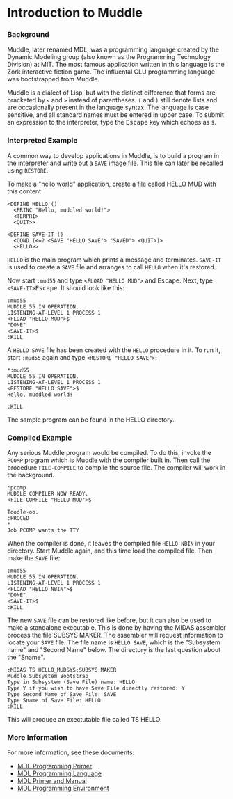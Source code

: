 # Introduction to Muddle

### Background

Muddle, later renamed MDL, was a programming language created by the
Dynamic Modeling group (also known as the Programming Technology
Division) at MIT.  The most famous application written in this
language is the Zork interactive fiction game.  The influental CLU
programming language was bootstrapped from Muddle.

Muddle is a dialect of Lisp, but with the distinct difference that
forms are bracketed by `<` and `>` instead of parentheses.  `(` and
`)` still denote lists and are occasionally present in the language
syntax.  The language is case sensitive, and all standard names must
be entered in upper case.  To submit an expression to the interpreter,
type the <kbd>Escape</kbd> key which echoes as `$`.

### Interpreted Example

A common way to develop applications in Muddle, is to build a program
in the interpreter and write out a `SAVE` image file.  This file can
later be recalled using `RESTORE`.

To make a "hello world" application, create a file called HELLO MUD
with this content:

```
<DEFINE HELLO ()
  <PRINC "Hello, muddled world!">
  <TERPRI>
  <QUIT>>

<DEFINE SAVE-IT ()
  <COND (<=? <SAVE "HELLO SAVE"> "SAVED"> <QUIT>)>
  <HELLO>>
```

`HELLO` is the main program which prints a message and terminates.
`SAVE-IT` is used to create a `SAVE` file and arranges to call `HELLO`
when it's restored.

Now start `:mud55` and type `<FLOAD "HELLO MUD">` and
<kbd>Escape</kbd>.  Next, type `<SAVE-IT>`<kbd>Escape</kbd>.
It should look like this:

```
:mud55
MUDDLE 55 IN OPERATION.
LISTENING-AT-LEVEL 1 PROCESS 1
<FLOAD "HELLO MUD">$
"DONE"
<SAVE-IT>$
:KILL
```

A `HELLO SAVE` file has been created with the `HELLO` procedure in it.
To run it, start `:mud55` again and type `<RESTORE "HELLO SAVE">`:

```
*:mud55
MUDDLE 55 IN OPERATION.
LISTENING-AT-LEVEL 1 PROCESS 1
<RESTORE "HELLO SAVE">$
Hello, muddled world!

:KILL
```

The sample program can be found in the HELLO directory.

### Compiled Example

Any serious Muddle program would be compiled.  To do this, invoke the
`PCOMP` program which is Muddle with the compiler built in.  Then call
the procedure `FILE-COMPILE` to compile the source file.  The compiler
will work in the background.

```
:pcomp
MUDDLE COMPILER NOW READY.
<FILE-COMPILE "HELLO MUD">$

Toodle-oo.
:PROCED
*
Job PCOMP wants the TTY
```

When the compiler is done, it leaves the compiled file `HELLO NBIN` in
your directory.  Start Muddle again, and this time load the compiled
file.  Then make the `SAVE` file:

```
:mud55
MUDDLE 55 IN OPERATION.
LISTENING-AT-LEVEL 1 PROCESS 1
<FLOAD "HELLO NBIN">$
"DONE"
<SAVE-IT>$
:KILL
```

The new `SAVE` file can be restored like before, but it can also be
used to make a standalone executable.  This is done by having the
MIDAS assembler process the file SUBSYS MAKER.  The assembler will
request information to locate your `SAVE` file.  The file name is
`HELLO SAVE`, which is the "Subsystem name" and "Second Name" below.
The directory is the last question about the "Sname".

```
:MIDAS TS HELLO_MUDSYS;SUBSYS MAKER
Muddle Subsystem Bootstrap
Type in Subsystem (Save File) name: HELLO
Type Y if you wish to have Save File directly restored: Y
Type Second Name of Save File: SAVE
Type Sname of Save File: HELLO
:KILL
```

This will produce an exectutable file called TS HELLO.

### More Information

For more information, see these documents:

- [MDL Programming Primer](https://raw.githubusercontent.com/PDP-10/muddle/master/doc/MDL_Programming_Primer.pdf)
- [MDL Programming Language](https://raw.githubusercontent.com/PDP-10/muddle/master/doc/MDL_Programming_Language.pdf)
- [MDL Primer and Manual](https://raw.githubusercontent.com/PDP-10/muddle/master/doc/MDL_Primer_and_Manual.pdf)
- [MDL Programming Environment](https://raw.githubusercontent.com/PDP-10/muddle/master/doc/MDL_Programming_Environment.pdf)
